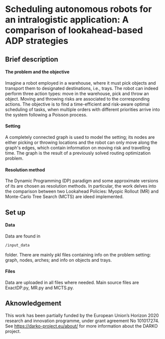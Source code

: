 # Scheduling autonomous robots for an intralogistic application: A comparison of lookahead-based ADP strategies

## Brief description
#### The problem and the objective 
Imagine a robot employed in a warehouse, where it must pick objects and transport them to designated destinations, i.e., trays.
The robot can indeed perform three action types: move in the warehouse, pick and throw an object. Moving and throwing risks are associated to the corresponding actions.
The objective is to find a time-efficient and risk-aware optimal scheduling of tasks, when multiple orders with different priorities arrive into the system following a Poisson process.

#### Setting
A completely connected graph is used to model the setting; its nodes are either picking or throwing locations and the robot can only move along the graph's edges, which contain information on moving risk and travelling time. The graph is the result of a previously solved routing optimization problem. 

#### Resolution method
The Dynamic Programming (DP) paradigm and some approximate versions of its are chosen as resolution methods. In particular, the work delves into the comparison between two Lookahead Policies: Myopic Rollout (MR) and Monte-Carlo Tree Search (MCTS) are ideed implemented.

## Set up
#### Data
Data are found in 
```bash 
/input_data
```
folder. There are mainly pkl files containing info on the problem setting: graph, nodes, arches; and info on objects and trays.

#### Files

Data are uploaded in all files where needed. Main source files are ExactDP.py, MR.py and MCTS.py.

## Aknowledgement
This work has been partially funded by the European Union’s Horizon 2020 research and innovation programme, under grant agreement No 101017274.
See https://darko-project.eu/about/ for more information about the DARKO project.
